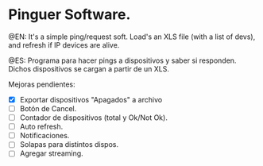 # Pinguer Software.

@EN:
It's a simple ping/request soft. Load's an XLS file (with a list of devs), and refresh if IP devices are alive.

@ES:
Programa para hacer pings a dispositivos y saber si responden. Dichos dispositivos se cargan a partir de un XLS.


Mejoras pendientes:
- [x] Exportar dispositivos "Apagados" a archivo
- [ ] Botón de Cancel.
- [ ] Contador de dispositivos (total y Ok/Not Ok).
- [ ] Auto refresh.
- [ ] Notificaciones.
- [ ] Solapas para distintos dispos.
- [ ] Agregar streaming.

